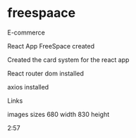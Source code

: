 # freespaace
E-commerce

React App FreeSpace created 

Created the card system for the react app

React router dom installed

axios installed

Links


images sizes 680 width   830 height

2:57